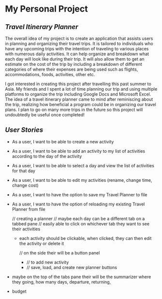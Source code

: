 # **My Personal Project**

## *Travel Itinerary Planner*

The overall idea of my project is to create an application that assists users in planning and organizing their travel
trips. It is tailored to individuals who have any upcoming trips with the intention of traveling to various
places with numerous daily activities. It can help organize and breakdown what each day will look like during their
trip. It will also allow them to get an estimate on the cost of the trip by including a breakdown of different 
categories of where their expenses are being used such as flights, accommodations, foods, activities, other etc.

I got interested in creating this project after travelling this past summer to Asia. My friends and I spent a lot of 
time planning our trip and using multiple platforms to organize the trip including Google Docs and Microsoft Excel. The
idea of a travel itinerary planner came to mind after reminiscing about the trip, realizing how beneficial a program
could be in organizing our travel plans. I plan to go on many more trips in the future so this project will 
undoubtedly be useful once completed!

## *User Stories*
- As a user, I want to be able to create a new activity
- As a user, I want to be able to add an activity to my list of activities according to the day of the activity
- As a user, I want to be able to select a day and view the list of activities for that day
- As a user, I want to be able to edit my activities (rename, change time, change cost)
- As a user, I want to have the option to save my Travel Planner to file
- As a user, I want to have the option of reloading my existing Travel Planner from file

  // creating a planner
  // maybe each day can be a different tab on a tabbed pane
  // easily able to click on whichever tab they want to see their activities
  - each activity should be clickable, when clicked, they can then edit the activity or delete it

      // on the side their will be a button panel
    - // to add new activity
    - // save, load, and create new planner buttons
- maybe on the top of the tabs pane their will be the summarizer where they going, how many days, departure, returning,
- budget
  
